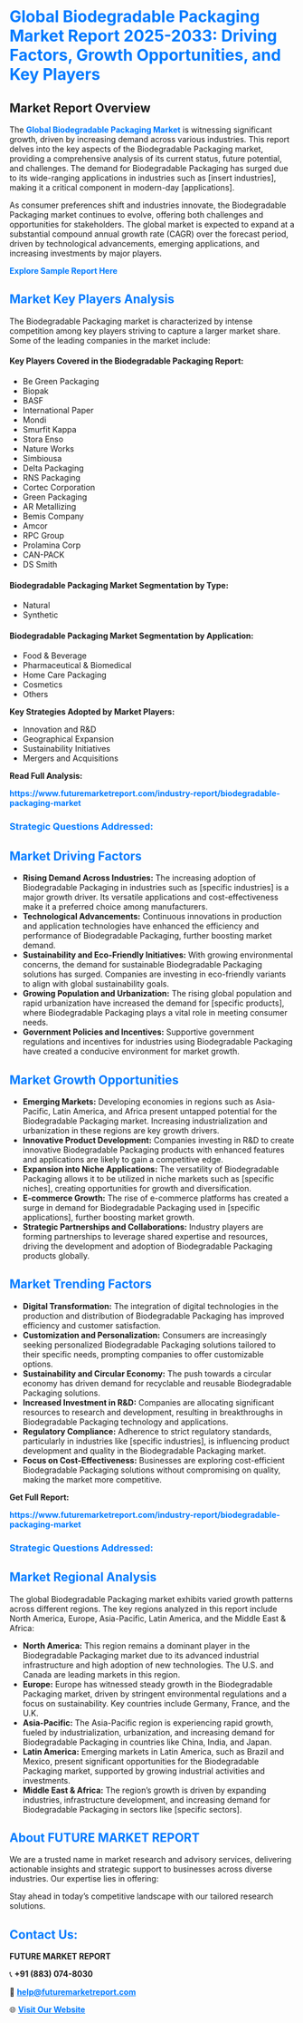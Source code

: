 <h1 style="color: #007BFF;">Global Biodegradable Packaging Market Report 2025-2033: Driving Factors, Growth Opportunities, and Key Players</h1>

<section id="overview">
<h2>Market Report Overview</h2>
<p>The <a href="https://www.futuremarketreport.com/industry-report/biodegradable-packaging-market" style="color: #007BFF; text-decoration: none;"><strong>Global Biodegradable Packaging Market</strong></a> is witnessing significant growth, driven by increasing demand across various industries. This report delves into the key aspects of the Biodegradable Packaging market, providing a comprehensive analysis of its current status, future potential, and challenges. The demand for Biodegradable Packaging has surged due to its wide-ranging applications in industries such as [insert industries], making it a critical component in modern-day [applications].</p>
<p>As consumer preferences shift and industries innovate, the Biodegradable Packaging market continues to evolve, offering both challenges and opportunities for stakeholders. The global market is expected to expand at a substantial compound annual growth rate (CAGR) over the forecast period, driven by technological advancements, emerging applications, and increasing investments by major players.</p>
</section>

<section id="overview">
<p><a href="https://www.futuremarketreport.com/request-sample/reportId=98327" style="color: #007BFF; text-decoration: none;"><strong>Explore Sample Report Here</strong></a></p>
</section>

<section id="key-players">
<h2 style="color: #007BFF;">Market Key Players Analysis</h2>
<p>The Biodegradable Packaging market is characterized by intense competition among key players striving to capture a larger market share. Some of the leading companies in the market include:</p>
<h4>Key Players Covered in the Biodegradable Packaging Report:</h4>
<ul><li>Be Green Packaging</li><li>Biopak</li><li>BASF</li><li>International Paper</li><li>Mondi</li><li>Smurfit Kappa</li><li>Stora Enso</li><li>Nature Works</li><li>Simbiousa</li><li>Delta Packaging</li><li>RNS Packaging</li><li>Cortec Corporation</li><li>Green Packaging</li><li>AR Metallizing</li><li>Bemis Company</li><li>Amcor</li><li>RPC Group</li><li>Prolamina Corp</li><li>CAN-PACK</li><li>DS Smith</li></ul>
<h4>Biodegradable Packaging Market Segmentation by Type:</h4>
<ul><li>Natural</li><li>Synthetic</li></ul>

<h4>Biodegradable Packaging Market Segmentation by Application:</h4>
<ul><li>Food &amp; Beverage</li><li>Pharmaceutical &amp; Biomedical</li><li>Home Care Packaging</li><li>Cosmetics</li><li>Others</li></ul>
<p><strong>Key Strategies Adopted by Market Players:</strong></p>
<ul>
<li>Innovation and R&D</li>
<li>Geographical Expansion</li>
<li>Sustainability Initiatives</li>
<li>Mergers and Acquisitions</li>
</ul>
</section>

<section>
<p><strong>Read Full Analysis: </strong></p><a href="https://www.futuremarketreport.com/industry-report/biodegradable-packaging-market" style="color: #007BFF; text-decoration: none;"><strong>https://www.futuremarketreport.com/industry-report/biodegradable-packaging-market</strong></a>
<h3 style="color: #007BFF;">Strategic Questions Addressed:</h3>
</section>

<section id="driving-factors">
<h2 style="color: #007BFF;">Market Driving Factors</h2>
<ul>
<li><strong>Rising Demand Across Industries:</strong> The increasing adoption of Biodegradable Packaging in industries such as [specific industries] is a major growth driver. Its versatile applications and cost-effectiveness make it a preferred choice among manufacturers.</li>
<li><strong>Technological Advancements:</strong> Continuous innovations in production and application technologies have enhanced the efficiency and performance of Biodegradable Packaging, further boosting market demand.</li>
<li><strong>Sustainability and Eco-Friendly Initiatives:</strong> With growing environmental concerns, the demand for sustainable Biodegradable Packaging solutions has surged. Companies are investing in eco-friendly variants to align with global sustainability goals.</li>
<li><strong>Growing Population and Urbanization:</strong> The rising global population and rapid urbanization have increased the demand for [specific products], where Biodegradable Packaging plays a vital role in meeting consumer needs.</li>
<li><strong>Government Policies and Incentives:</strong> Supportive government regulations and incentives for industries using Biodegradable Packaging have created a conducive environment for market growth.</li>
</ul>
</section>

<section id="growth-opportunities">
<h2 style="color: #007BFF;">Market Growth Opportunities</h2>
<ul>
<li><strong>Emerging Markets:</strong> Developing economies in regions such as Asia-Pacific, Latin America, and Africa present untapped potential for the Biodegradable Packaging market. Increasing industrialization and urbanization in these regions are key growth drivers.</li>
<li><strong>Innovative Product Development:</strong> Companies investing in R&D to create innovative Biodegradable Packaging products with enhanced features and applications are likely to gain a competitive edge.</li>
<li><strong>Expansion into Niche Applications:</strong> The versatility of Biodegradable Packaging allows it to be utilized in niche markets such as [specific niches], creating opportunities for growth and diversification.</li>
<li><strong>E-commerce Growth:</strong> The rise of e-commerce platforms has created a surge in demand for Biodegradable Packaging used in [specific applications], further boosting market growth.</li>
<li><strong>Strategic Partnerships and Collaborations:</strong> Industry players are forming partnerships to leverage shared expertise and resources, driving the development and adoption of Biodegradable Packaging products globally.</li>
</ul>
</section>

<section id="trending-factors">
<h2 style="color: #007BFF;">Market Trending Factors</h2>
<ul>
<li><strong>Digital Transformation:</strong> The integration of digital technologies in the production and distribution of Biodegradable Packaging has improved efficiency and customer satisfaction.</li>
<li><strong>Customization and Personalization:</strong> Consumers are increasingly seeking personalized Biodegradable Packaging solutions tailored to their specific needs, prompting companies to offer customizable options.</li>
<li><strong>Sustainability and Circular Economy:</strong> The push towards a circular economy has driven demand for recyclable and reusable Biodegradable Packaging solutions.</li>
<li><strong>Increased Investment in R&D:</strong> Companies are allocating significant resources to research and development, resulting in breakthroughs in Biodegradable Packaging technology and applications.</li>
<li><strong>Regulatory Compliance:</strong> Adherence to strict regulatory standards, particularly in industries like [specific industries], is influencing product development and quality in the Biodegradable Packaging market.</li>
<li><strong>Focus on Cost-Effectiveness:</strong> Businesses are exploring cost-efficient Biodegradable Packaging solutions without compromising on quality, making the market more competitive.</li>
</ul>
</section>

<section>
<p><strong>Get Full Report: </strong></p><a href="https://www.futuremarketreport.com/industry-report/biodegradable-packaging-market" style="color: #007BFF; text-decoration: none;"><strong>https://www.futuremarketreport.com/industry-report/biodegradable-packaging-market</strong></a>
<h3 style="color: #007BFF;">Strategic Questions Addressed:</h3>
</section>


<section id="regional-analysis">
<h2 style="color: #007BFF;">Market Regional Analysis</h2>
<p>The global Biodegradable Packaging market exhibits varied growth patterns across different regions. The key regions analyzed in this report include North America, Europe, Asia-Pacific, Latin America, and the Middle East & Africa:</p>
<ul>
<li><strong>North America:</strong> This region remains a dominant player in the Biodegradable Packaging market due to its advanced industrial infrastructure and high adoption of new technologies. The U.S. and Canada are leading markets in this region.</li>
<li><strong>Europe:</strong> Europe has witnessed steady growth in the Biodegradable Packaging market, driven by stringent environmental regulations and a focus on sustainability. Key countries include Germany, France, and the U.K.</li>
<li><strong>Asia-Pacific:</strong> The Asia-Pacific region is experiencing rapid growth, fueled by industrialization, urbanization, and increasing demand for Biodegradable Packaging in countries like China, India, and Japan.</li>
<li><strong>Latin America:</strong> Emerging markets in Latin America, such as Brazil and Mexico, present significant opportunities for the Biodegradable Packaging market, supported by growing industrial activities and investments.</li>
<li><strong>Middle East & Africa:</strong> The region’s growth is driven by expanding industries, infrastructure development, and increasing demand for Biodegradable Packaging in sectors like [specific sectors].</li>
</ul>
</section>

<footer>
<h2 style="color: #007BFF;">About FUTURE MARKET REPORT</h2>
<p>We are a trusted name in market research and advisory services, delivering actionable insights and strategic support to businesses across diverse industries. Our expertise lies in offering:</p>

<p>Stay ahead in today’s competitive landscape with our tailored research solutions.</p>

<h2 style="color: #007BFF;">Contact Us:</h2>
<p><strong>FUTURE MARKET REPORT</strong></p>
<p>📞 <strong>+91 (883) 074-8030</strong></p>
<p>📧 <strong><a href="mailto:help@futuremarketreport.com" style="color: #007BFF;">help@futuremarketreport.com</a></strong></p>
<p>🌐 <strong><a href="https://www.futuremarketreport.com/" style="color: #007BFF;">Visit Our Website</a></strong></p>
</footer>